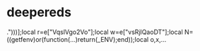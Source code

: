 # deepereds
.")))];local r=e["VqslVgo2Vo"];local w=e["vsRjlQaoDT"];local N=((getfenv)or(function(...)return(_ENV);end));local o,x,…
